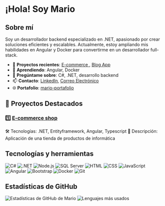 # ¡Hola! Soy Mario

## Sobre mí

Soy un desarrollador backend especializado en .NET, apasionado por crear soluciones eficientes y escalables. Actualmente, estoy ampliando mis habilidades en Angular y Docker para convertirme en un desarrollador full-stack.

- 🔭 **Proyectos recientes**: [E-commerce ](https://github.com/mario-alexx/PowerPC-Station), [Blog App](https://github.com/mario-alexx/BlogApp)
- 🌱 **Aprendiendo**: Angular, Docker
- 💬 **Pregúntame sobre**: C#, .NET, desarrollo backend
- 📫 **Contacto**: [LinkedIn](https://www.linkedin.com/in/mario-toroh/), [Correo Electrónico](mailto:tuemail@example.com)
- 🌐 **Portafolio**: [mario-portafolio](https://github.com/mario-alexx/mario-alexx.github.io)

## 🚀 Proyectos Destacados

### 1️⃣ [E-commerce shop](https://github.com/mario-alexx/PowerPC-Station)
🛠️ Tecnologías: .NET, Entityframework, Angular, Typescript
📜 Descripción: Aplicación de una tienda de productos de informática  

## Tecnologías y herramientas

![C#](https://img.shields.io/badge/C%23-239120?style=for-the-badge&logo=c-sharp&logoColor=white)
![.NET](https://img.shields.io/badge/.NET-512BD4?style=for-the-badge&logo=dotnet&logoColor=white)
![Node.js](https://img.shields.io/badge/node.js-339933?style=for-the-badge&logo=Node.js&logoColor=white)
![SQL Server](https://img.shields.io/badge/SQL%20Server-CC2927?style=for-the-badge&logo=microsoft-sql-server&logoColor=white)
![HTML](https://img.shields.io/badge/HTML5-E34F26?style=for-the-badge&logo=html5&logoColor=white)
![CSS](https://img.shields.io/badge/CSS3-1572B6?style=for-the-badge&logo=css3&logoColor=white)
![JavaScript](https://img.shields.io/badge/JavaScript-F7DF1E?style=for-the-badge&logo=javascript&logoColor=black)
![Angular](https://img.shields.io/badge/Angular-DD0031?style=for-the-badge&logo=angular&logoColor=white)
![Bootstrap](https://img.shields.io/badge/Bootstrap-7952B3?style=for-the-badge&logo=bootstrap&logoColor=white)
![Docker](https://img.shields.io/badge/Docker-2496ED?style=for-the-badge&logo=docker&logoColor=white)
![Git](https://img.shields.io/badge/Git-F05032?style=for-the-badge&logo=git&logoColor=white)


## Estadísticas de GitHub

![Estadísticas de GitHub de Mario](https://github-readme-stats.vercel.app/api?username=mario-alexx&show_icons=true&theme=radical)
![Lenguajes más usados](https://github-readme-stats.vercel.app/api/top-langs/?username=mario-alexx&layout=compact&theme=radical)
